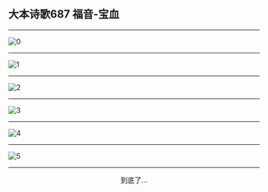 
## 大本诗歌687 福音-宝血
        
<div id="aplayer0"></div>

---

<img alt="0" data-original="https://cdn.jsdelivr.net/gh/k34869/shi/data/d0682/0">

---

<img alt="1" data-original="https://cdn.jsdelivr.net/gh/k34869/shi/data/d0682/1">

---

<img alt="2" data-original="https://cdn.jsdelivr.net/gh/k34869/shi/data/d0682/2">

---

<img alt="3" data-original="https://cdn.jsdelivr.net/gh/k34869/shi/data/d0682/3">

---

<img alt="4" data-original="https://cdn.jsdelivr.net/gh/k34869/shi/data/d0682/4">

---

<img alt="5" data-original="https://cdn.jsdelivr.net/gh/k34869/shi/data/d0682/5">

---

<p style="text-align: center">到底了...</p>

<script src="/js/dist-view.js"></script>

<script>
MAIN.id = 'd0682';
        
const ap0 = new APlayer({
    container: document.getElementById('aplayer0'),
    volume: 1,
    loop: 'none',
    preload: 'none',
    audio: [{
        name: '大本诗歌687.mp3',
        artist: '大本诗歌',
        url: 'https://res.wx.qq.com/voice/getvoice?mediaid=MzI0NTk3MDM5M18yMjQ3NDk2MjY1',
        cover: '/favicon'
    }]
});
</script>
